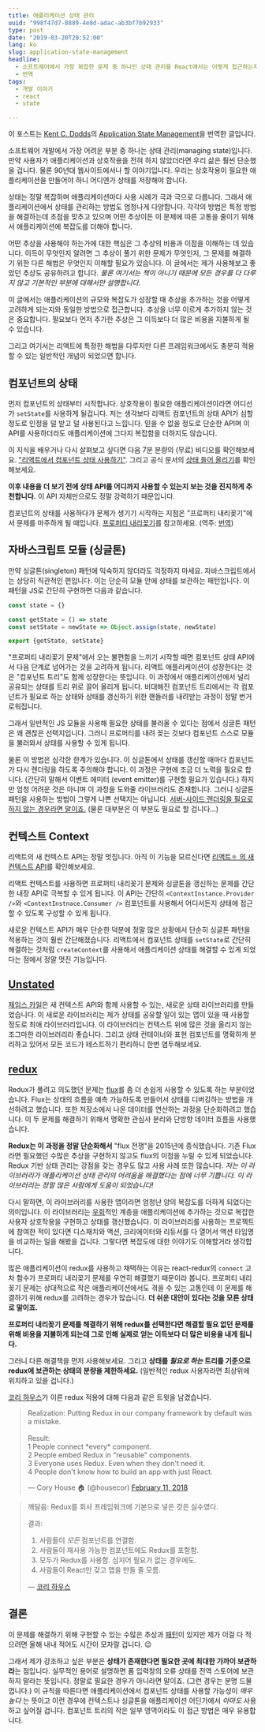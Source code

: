 ```yaml
---
title: 애플리케이션 상태 관리
uuid: "998f47d7-8889-4e8d-adac-ab3bf7b92933"
type: post
date: "2019-03-20T20:52:00"
lang: ko
slug: application-state-management
headline:
  - 소프트웨어에서 가장 복잡한 문제 중 하나인 상태 관리를 React에서는 어떻게 접근하는지 알아봅니다
  - 번역
tags:
  - 개발 이야기
  - react
  - state

---
```


<div class="translation-note">

이 포스트는 [Kent C. Dodds](https://twitter.com/kentcdodds)의 [Application State Management](https://kentcdodds.com/blog/application-state-management)을 번역한 글입니다.

</div>

소프트웨어 개발에서 가장 어려운 부분 중 하나는 상태 관리(managing state)입니다. 만약 사용자가 애플리케이션과 상호작용을 전혀 하지 않았더라면 우리 삶은 훨씬 단순했을 겁니다. 물론 90년대 웹사이트에서나 할 이야기입니다. 우리는 상호작용이 필요한 애플리케이션을 만들어야 하니 어디엔가 상태를 저장해야 합니다.

상태는 정말 복잡하며 애플리케이션마다 사용 사례가 극과 극으로 다릅니다. 그래서 애플리케이션에서 상태를 관리하는 방법도 엄청나게 다양합니다. 각각의 방법은 특정 방법을 해결하는데 초점을 맞추고 있으며 어떤 추상이든 이 문제에 따른 고통을 줄이기 위해서 애플리케이션에 복잡도를 더해야 합니다.

어떤 추상을 사용해야 하는가에 대한 핵심은 그 추상의 비용과 이점을 이해하는 데 있습니다. 이득이 무엇인지 알려면 그 추상이 풀기 위한 문제가 무엇인지, 그 문제를 해결하기 위한 다른 해법은 무엇인지 이해할 필요가 있습니다. 이 글에서는 제가 사용해보고 좋았던 추상도 공유하려고 합니다. _물론 여기서는 책이 아니기 때문에 모든 경우를 다 다루지 않고 기본적인 부분에 대해서만 설명합니다._

이 글에서는 애플리케이션의 규모와 복잡도가 성장할 때 추상을 추가하는 것을 어떻게 고려하게 되는지와 동일한 방법으로 접근합니다. 추상을 너무 이르게 추가하지 않는 것은 중요합니다. 필요보다 먼저 추가한 추상은 그 이득보다 더 많은 비용을 지불하게 될 수 있습니다.

그리고 여기서는 리액트에 특정한 해법을 다루지만 다른 프레임워크에서도 충분히 적용할 수 있는 일반적인 개념이 되었으면 합니다.

## 컴포넌트의 상태

먼저 컴포넌트의 상태부터 시작합니다. 상호작용이 필요한 애플리케이션이라면 어디선가 `setState`를 사용하게 될겁니다. 저는 생각보다 리액트 컴포넌트의 상태 API가 심할 정도로 인정을 덜 받고 덜 사용된다고 느낍니다. 믿을 수 없을 정도로 단순한 API며 이 API를 사용하더라도 애플리케이션에 그다지 복잡함을 더하지도 않습니다.

이 지식을 배우거나 다시 살펴보고 싶다면 다음 7분 분량의 (무료) 비디오를 확인해보세요. ["리액트에서 컴포넌트 상태 사용하기"](https://egghead.io/lessons/react-use-component-state-with-react). 그리고 공식 문서의 [상태 들어 올리기](https://reactjs.org/docs/lifting-state-up.html#lifting-state-up)를 확인해보세요.

**이후 내용을 더 보기 전에 상태 API를 어디까지 사용할 수 있는지 보는 것을 진지하게 추천합니다.** 이 API 자체만으로도 정말 강력하기 때문입니다.

컴포넌트의 상태를 사용하다가 문제가 생기기 시작하는 지점은 "프로퍼티 내리꽂기"에서 문제를 마주하게 될 때입니다. [프로퍼티 내리꽂기](https://blog.kentcdodds.com/prop-drilling-bb62e02cb691)를 참고하세요. (역주: [번역](https://edykim.com/ko/post/prop-drilling/))

## 자바스크립트 모듈 (싱글톤)

만약 싱글톤(singleton) 패턴에 익숙하지 않더라도 걱정하지 마세요. 자바스크립트에서는 상당히 직관적인 편입니다. 이는 단순히 모듈 안에 상태를 보관하는 패턴입니다. 이 패턴을 JS로 간단히 구현하면 다음과 같습니다.

```js
const state = {}

const getState = () => state
const setState = newState => Object.assign(state, newState)

export {getState, setState}
```

"프로퍼티 내리꽂기 문제"에서 오는 불편함을 느끼기 시작할 때면 컴포넌트 상태 API에서 다음 단계로 넘어가는 것을 고려하게 됩니다. 리액트 애플리케이션이 성장한다는 것은 "컴포넌트 트리"도 함께 성장한다는 뜻입니다. 이 과정에서 애플리케이션에서 널리 공유되는 상태를 트리 위로 끌어 올리게 됩니다. 비대해진 컴포넌트 트리에서는 각 컴포넌트가 필요로 하는 상태와 상태를 갱신하기 위한 핸들러를 내려받는 과정이 정말 번거로워집니다.

그래서 일반적인 JS 모듈을 사용해 필요한 상태를 불러올 수 있다는 점에서 싱글톤 패턴은 꽤 괜찮은 선택지입니다. 그러니 프로퍼티를 내려 꽂는 것보다 컴포넌트 스스로 모듈을 불러와서 상태를 사용할 수 있게 됩니다.

물론 이 방법은 심각한 한계가 있습니다. 이 싱글톤에서 상태를 갱신할 때마다 컴포넌트가 다시 렌더링을 하도록 주의해야 합니다. 이 과정은 구현에 조금 더 노력을 필요로 합니다. (간단히 말해서 이벤트 에미터 (event emitter)를 구현할 필요가 있습니다.) 하지만 엄청 어려운 것은 아니며 이 과정을 도와줄 라이브러리도 존재합니다. 그러니 싱글톤 패턴을 사용하는 방법이 그렇게 나쁜 선택지는 아닙니다. [서버-사이드 렌더링을 필요로 하지 않는 경우라면 말이죠.](https://stackoverflow.com/a/40974748/971592) (물론 대부분은 이 부분도 필요로 할 겁니다...)

## 컨텍스트 Context

리액트의 새 컨텍스트 API는 정말 멋집니다. 아직 이 기능을 모르신다면 [리액트⚛️ 의 새 컨텍스트 API](https://kentcdodds.com/blog/reacts-new-context-api)를 확인해보세요.

리액트 컨텍스트를 사용하면 프로퍼티 내리꽂기 문제와 싱글톤을 갱신하는 문제를 간단한 내장 API로 극복할 수 있게 됩니다. 이 API는 간단히 `<ContextInstance.Provider />`와 `<ContextInstnace.Consumer />` 컴포넌트를 사용해서 어디서든지 상태에 접근할 수 있도록 구성할 수 있게 됩니다.

새로운 컨텍스트 API가 매우 단순한 덕분에 정말 많은 상황에서 단순히 싱글톤 패턴을 적용하는 것이 훨씬 간단해졌습니다. 리액트에서 컴포넌트 상태를 `setState`로 간단히 해결하는 것처럼 `createContext`를 사용해서 애플리케이션 상태를 해결할 수 있게 되었다는 점에서 정말 멋진 기능입니다.

## [Unstated](https://github.com/jamiebuilds/unstated)

[제임스 카일](https://medium.com/u/cc2eaf4f2cd2)은 새 컨텍스트 API와 함께 사용할 수 있는, 새로운 상태 라이브러리를 만들었습니다. 이 새로운 라이브러리는 제가 상태를 공유할 일이 있는 앱이 있을 때 사용할 정도로 최애 라이브러리입니다. 이 라이브러리는 컨텍스트 위에 많은 것을 올리지 않는 조그마한 라이브러리라 좋습니다. 그리고 상태 컨테이너와 표현 컴포넌트를 명확하게 분리하고 있어서 모든 코드가 테스트하기 편리하니 한번 염두해보세요.

## [redux](https://redux.js.org/)

Redux가 풀려고 의도했던 문제는 [flux](https://facebook.github.io/flux)를 좀 더 손쉽게 사용할 수 있도록 하는 부분이었습니다. Flux는 상태의 흐름을 예측 가능하도록 만들어서 상태를 디버깅하는 방법을 개선하려고 했습니다. 또한 저장소에서 나온 데이터를 연산하는 과정을 단순화하려고 했습니다. 이 두 문제를 해결하기 위해서 명확한 관심사 분리와 단방향 데이터 흐름을 사용했습니다.

**Redux는 이 과정을 정말 단순화해서** "flux 전쟁"을 2015년에 종식했습니다. 기존 Flux라면 필요했던 수많은 추상을 구현하지 않고도 flux의 이점을 누릴 수 있게 되었습니다. Redux 기반 상태 관리는 강점을 갖는 경우도 많고 사용 사례 또한 많습니다. _저는 이 라이브러리가 애플리케이션 상태 관리의 어려움을 해결했다는 점에 너무 기쁩니다. 이 라이브러리는 정말 많은 사람에게 도움이 되었습니다!_

다시 말하면, 이 라이브러리를 사용한 앱이라면 엄청난 양의 복잡도를 더하게 되었다는 의미입니다. 이 라이브러리는 [우회](https://en.wikipedia.org/wiki/Indirection)적인 계층을 애플리케이션에 추가하는 것으로 복잡한 사용자 상호작용을 구현하고 상태를 갱신했습니다. 이 라이브러리를 사용하는 프로젝트에 참여한 적이 있다면 디스패치와 액션, 크리에이터와 리듀서를 다 열어서 액션 타입명을 비교하는 일을 해봤을 겁니다. 그렇다면 복잡도에 대한 이야기도 이해할거라 생각합니다.

많은 애플리케이션이 redux를 사용하고 채택하는 이유는 react-redux의 `connect` 고차 함수가 프로퍼티 내리꽂기 문제를 우연히 해결했기 때문이라 봅니다. 프로퍼티 내리꽂기 문제는 상대적으로 작은 애플리케이션에서도 겪을 수 있는 고통인데 이 문제를 해결하기 위해 redux를 고려하는 경우가 많습니다. **더 쉬운 대안이 있다는 것을 모른 상태로 말이죠.**

**프로퍼티 내리꽂기 문제를 해결하기 위해 redux를 선택한다면 해결할 필요 없던 문제를 위해 비용을 지불하게 되는데 그로 인해 실제로 얻는 이득보다 더 많은 비용을 내게 됩니다.**

그러니 다른 해결책을 먼저 사용해보세요. 그리고 **상태를 _필요로 하는_ 트리를 기준으로 redux에 보관하는 상태의 분량을 제한하세요.** (일반적인 redux 사용자라면 최상위에 위치하고 있을 겁니다.)

[코리 하우스](https://medium.com/u/e986f7cdb458)가 이른 redux 적용에 대해 다음과 같은 트윗을 남겼습니다.

<blockquote class="twitter-tweet"><p lang="en" dir="ltr">Realization: Putting Redux in our company framework by default was a mistake.<br><br>Result:<br>1 People connect *every* component.<br>2 People embed Redux in &quot;reusable&quot; components.<br>3 Everyone uses Redux. Even when they don&#39;t need it.<br>4 People don&#39;t know how to build an app with just React.</p>&mdash; Cory House 🏠 (@housecor) <a href="https://twitter.com/housecor/status/962754389533429760?ref_src=twsrc%5Etfw">February 11, 2018</a></blockquote>

> 깨달음: Redux를 회사 프레임워크에 기본으로 넣은 것은 실수였다.
>
> 결과:
> 1. 사람들이 *모든* 컴포넌트를 연결함.
> 2. 사람들이 재사용 가능한 컴포넌트에도 Redux를 포함함.
> 3. 모두가 Redux를 사용함. 심지어 필요가 없는 경우에도.
> 4. 사람들이 React만 갖고 앱을 만들 줄 모름.
>
> — [코리 하우스](https://twitter.com/housecor/status/962754389533429760?ref_src=twsrc%5Etfw)

## 결론

이 문제를 해결하기 위해 구현할 수 있는 수많은 추상과 [패턴](http://kcd.im/advanced-react)이 있지만 제가 이걸 다 적으려면 올해 내내 적어도 시간이 모자랄 겁니다. 😉

그래서 제가 강조하고 싶은 부분은 **상태가 존재한다면 필요한 곳에 최대한 가까이 보관하라**는 점입니다. 실무적인 용어로 설명하면 폼 입력창의 오류 상태를 전역 스토어에 보관하지 말라는 뜻입니다. 정말로 필요한 경우가 아니라면 말이죠. (그런 경우는 분명 드물껍니다.) 이 규칙을 따른다면 애플리케이션에서 컴포넌트 상태를 사용할 가능성이 _매우 높다_ 는 뜻이고 이런 경우에 컨텍스트나 싱글톤을 애플리케이션 어딘가에서 _아마도_ 사용하고 싶어질 겁니다. 컴포넌트 트리의 작은 일부 영역이라도 이 접근 방법은 매우 유용합니다.
